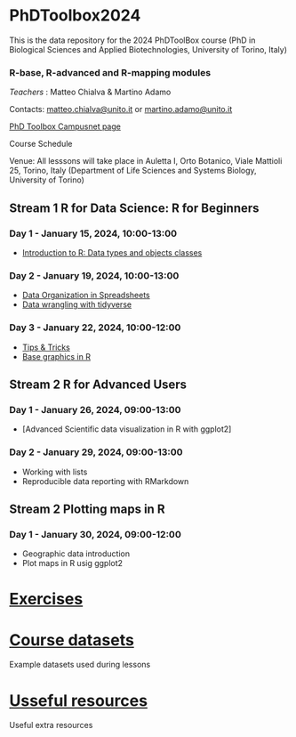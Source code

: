 # PhDToolbox2024
This is the data repository for the 2024 PhDToolBox course (PhD in Biological Sciences and Applied Biotechnologies, University of Torino, Italy)

### R-base, R-advanced and R-mapping modules

*Teachers* : Matteo Chialva & Martino Adamo

Contacts: matteo.chialva@unito.it or martino.adamo@unito.it

[PhD Toolbox Campusnet page](https://dott-sbba.campusnet.unito.it/do/corsi.pl/Show?_id=7kkl)

Course Schedule

Venue: All lesssons will take place in Auletta I, Orto Botanico, Viale Mattioli 25, Torino, Italy (Department of Life Sciences and Systems Biology, University of Torino)

## Stream 1 R for Data Science: R for Beginners

### Day 1 - January 15, 2024, 10:00-13:00
- [Introduction to R: Data types and objects classes](https://github.com/mchialva/PhDToolbox2024/blob/main/Lessons%2FStream_1%2FLesson_1_%20RBasics.pdf)

### Day 2 - January 19, 2024, 10:00-13:00
- [Data Organization in Spreadsheets](
https://github.com/mchialva/PhDToolbox2024/blob/main/Lessons%2FStream_1%2FLesson_2_spreadsheets.pdf)
- [Data wrangling with tidyverse](https://github.com/mchialva/PhDToolbox2024/blob/main/Lessons/Stream_1/Lesson_2_data_wrangling.pdf)

### Day 3 - January 22, 2024, 10:00-12:00
- [Tips & Tricks](https://github.com/mchialva/PhDToolbox2024/blob/main/Lessons/Stream_1/Lesson_3_tips.pdf)
- [Base graphics  in R](https://github.com/mchialva/PhDToolbox2024/blob/main/Lessons/Stream_1/Lesson_3_basegraphics.pdf)

## Stream 2 R for Advanced Users

### Day 1 - January 26, 2024, 09:00-13:00
- [Advanced Scientific data visualization in R with ggplot2]

### Day 2 - January 29, 2024, 09:00-13:00
- Working with lists
- Reproducible data reporting with RMarkdown

## Stream 2 Plotting maps in R
### Day 1 - January 30, 2024, 09:00-12:00
- Geographic data introduction
- Plot maps in R usig ggplot2

# [Exercises](https://mchialva.github.io/PhDToolbox2024/Exercises/)

# [Course datasets](https://github.com/mchialva/PhDToolbox2024/tree/main/Datasets/)
Example datasets used during lessons

# [Usseful resources](https://github.com/mchialva/PhDToolbox2024/tree/main/resources/)
Useful extra resources

